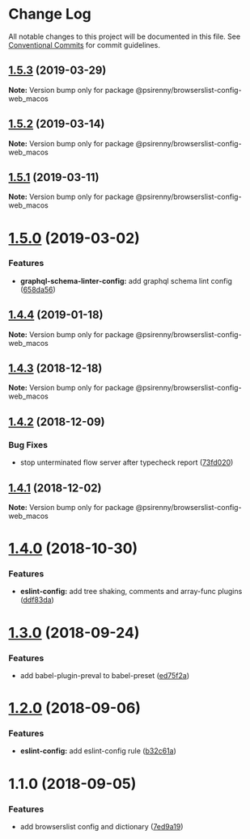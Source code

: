 # Change Log

All notable changes to this project will be documented in this file.
See [Conventional Commits](https://conventionalcommits.org) for commit guidelines.

## [1.5.3](https://github.com/psirenny/monorepo/tree/master/packages/browserslist-config-web_macos/compare/@psirenny/browserslist-config-web_macos@1.5.2...@psirenny/browserslist-config-web_macos@1.5.3) (2019-03-29)

**Note:** Version bump only for package @psirenny/browserslist-config-web_macos





## [1.5.2](https://github.com/psirenny/monorepo/tree/master/packages/browserslist-config-web_macos/compare/@psirenny/browserslist-config-web_macos@1.5.1...@psirenny/browserslist-config-web_macos@1.5.2) (2019-03-14)

**Note:** Version bump only for package @psirenny/browserslist-config-web_macos





## [1.5.1](https://github.com/psirenny/monorepo/tree/master/packages/browserslist-config-web_macos/compare/@psirenny/browserslist-config-web_macos@1.5.0...@psirenny/browserslist-config-web_macos@1.5.1) (2019-03-11)

**Note:** Version bump only for package @psirenny/browserslist-config-web_macos





# [1.5.0](https://github.com/psirenny/monorepo/tree/master/packages/browserslist-config-web_macos/compare/@psirenny/browserslist-config-web_macos@1.4.4...@psirenny/browserslist-config-web_macos@1.5.0) (2019-03-02)


### Features

* **graphql-schema-linter-config:** add graphql schema lint config ([658da56](https://github.com/psirenny/monorepo/tree/master/packages/browserslist-config-web_macos/commit/658da56))





## [1.4.4](https://github.com/psirenny/monorepo/tree/master/packages/browserslist-config-web_macos/compare/@psirenny/browserslist-config-web_macos@1.4.3...@psirenny/browserslist-config-web_macos@1.4.4) (2019-01-18)

**Note:** Version bump only for package @psirenny/browserslist-config-web_macos





## [1.4.3](https://github.com/psirenny/monorepo/tree/master/packages/browserslist-config-web_macos/compare/@psirenny/browserslist-config-web_macos@1.4.2...@psirenny/browserslist-config-web_macos@1.4.3) (2018-12-18)

**Note:** Version bump only for package @psirenny/browserslist-config-web_macos





## [1.4.2](https://github.com/psirenny/monorepo/tree/master/packages/browserslist-config-web_macos/compare/@psirenny/browserslist-config-web_macos@1.4.1...@psirenny/browserslist-config-web_macos@1.4.2) (2018-12-09)


### Bug Fixes

* stop unterminated flow server after typecheck report ([73fd020](https://github.com/psirenny/monorepo/tree/master/packages/browserslist-config-web_macos/commit/73fd020))





## [1.4.1](https://github.com/psirenny/monorepo/tree/master/packages/browserslist-config-web_macos/compare/@psirenny/browserslist-config-web_macos@1.4.0...@psirenny/browserslist-config-web_macos@1.4.1) (2018-12-02)

**Note:** Version bump only for package @psirenny/browserslist-config-web_macos





# [1.4.0](https://github.com/psirenny/monorepo/tree/master/packages/browserslist-config-web_macos/compare/@psirenny/browserslist-config-web_macos@1.3.0...@psirenny/browserslist-config-web_macos@1.4.0) (2018-10-30)


### Features

* **eslint-config:** add tree shaking, comments and array-func plugins ([ddf83da](https://github.com/psirenny/monorepo/tree/master/packages/browserslist-config-web_macos/commit/ddf83da))





<a name="1.3.0"></a>
# [1.3.0](https://github.com/psirenny/monorepo/tree/master/packages/browserslist-config-web_macos/compare/@psirenny/browserslist-config-web_macos@1.2.0...@psirenny/browserslist-config-web_macos@1.3.0) (2018-09-24)


### Features

* add babel-plugin-preval to babel-preset ([ed75f2a](https://github.com/psirenny/monorepo/tree/master/packages/browserslist-config-web_macos/commit/ed75f2a))





<a name="1.2.0"></a>
# [1.2.0](https://github.com/psirenny/monorepo/tree/master/packages/browserslist-config-web_macos/compare/@psirenny/browserslist-config-web_macos@1.1.0...@psirenny/browserslist-config-web_macos@1.2.0) (2018-09-06)


### Features

* **eslint-config:** add eslint-config rule ([b32c61a](https://github.com/psirenny/monorepo/tree/master/packages/browserslist-config-web_macos/commit/b32c61a))





<a name="1.1.0"></a>
# 1.1.0 (2018-09-05)


### Features

* add browserslist config and dictionary ([7ed9a19](https://github.com/psirenny/monorepo/tree/master/packages/browserslist-config-web_macos/commit/7ed9a19))
